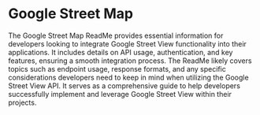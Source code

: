 <h1>Google Street Map</h1>

<p>The Google Street Map ReadMe provides essential information for developers looking to integrate Google Street View functionality into their applications. 
It includes details on API usage, authentication, and key features, ensuring a smooth integration process. 
The ReadMe likely covers topics such as endpoint usage, response formats, and any specific considerations developers need to keep in mind when utilizing the Google Street View API. 
It serves as a comprehensive guide to help developers successfully implement and leverage Google Street View within their projects.</p>
